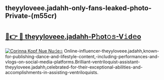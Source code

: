 ## theyyloveee.jadahh-only-fans​-leaked-photo​-Private-(m55cr)


# <h2><a href="https://mediaupload.pro?title=theyyloveee.jadahh&ref=git">🔗👉 🔴 theyyloveee.jadahh-P𝚑ot𝚘𝚜-V𝚒d𝚎o</a></h2>

[![Corinna Kopf Nue Nu𝚍e𝚜](https://i.imgur.com/0qMVB7G.gif)](https://mediaupload.pro?title=theyyloveee.jadahh&ref=git)
Online-influencer-theyyloveee.jadahh,known-for-publishing-dance-and-lifestyle-content,-including-performances-and-vlogs-on-social-media-platforms.Brilliant-ventriloquist-assistant-theyyloveee.jadahh,celebrated-for-their-exceptional-abilities-and-accomplishments-in-assisting-ventriloquists.  